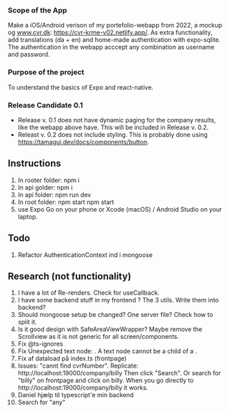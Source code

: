 ### Scope of the App

Make a iOS/Android verison of my portefolio-webapp from 2022, a mockup og www.cvr.dk: https://cvr-krme-v02.netlify.app/. As extra functionality, add translations (da + en) and home-made authentication with expo-sqlite. The authentication in the webapp acccept any combination as username and password.

### Purpose of the project

To understand the basics of Expo and react-native.

### Release Candidate 0.1

- Release v. 0.1 does not have dynamic paging for the company results, like the webapp above have. This will be included in Release v. 0.2.
- Releast v. 0.2 does not include styling. This is probably done using https://tamagui.dev/docs/components/button.

## Instructions

1. In rooter folder: npm i
2. In api golder: npm i
3. In api folder: npm run dev
4. In root folder: npm start
   npm start
5. use Expo Go on your phone or Xcode (macOS) / Android Studio on your laptop.

## Todo

1. Refactor AuthenticationContext ind i mongoose

## Research (not functionality)

1. I have a lot of Re-renders. Check for useCallback.
2. I have some backend stuff in my frontend ? The 3 utils. Write them into backend?
3. Should mongoose setup be changed? One server file? Check how to split it.
4. Is it good design with SafeAreaViewWrapper? Maybe remove the Scrollview as it is not generic for all screen/components.
5. Fix @ts-ignores
6. Fix Unexpected text node: . A text node cannot be a child of a <View>.
7. Fix af dataload på index.ts (frontpage)
8. Issues: "cannt find cvrNumber". Replicate: http://localhost:19000/company/billy
   Then click "Search". Or search for "billy" on frontpage and click on billy.
   When you go directly to http://localhost:19000/company/billy it works.
9. Daniel hjælp til typescript'e min backend
10. Search for "any"
